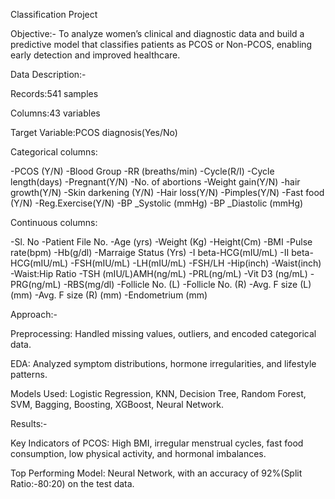Classification Project 

Objective:-
To analyze women’s clinical and diagnostic data and build a predictive model that classifies patients as PCOS or Non-PCOS, enabling early detection and improved healthcare.

Data Description:-

Records:541 samples

Columns:43 variables 

Target Variable:PCOS diagnosis(Yes/No)

Categorical columns:                                   

-PCOS (Y/N)
-Blood Group
-RR (breaths/min)
-Cycle(R/I)
-Cycle length(days)
-Pregnant(Y/N)
-No. of abortions
-Weight gain(Y/N)
-hair growth(Y/N)
-Skin darkening (Y/N)
-Hair loss(Y/N)
-Pimples(Y/N)
-Fast food (Y/N)
-Reg.Exercise(Y/N)
-BP _Systolic (mmHg)
-BP _Diastolic (mmHg)

Continuous columns:

-Sl. No
-Patient File No.
-Age (yrs)
-Weight (Kg)
-Height(Cm)
-BMI
-Pulse rate(bpm)
-Hb(g/dl)
-Marraige Status (Yrs)
-I beta-HCG(mIU/mL)
-II beta-HCG(mIU/mL)
-FSH(mIU/mL)
-LH(mIU/mL)
-FSH/LH
-Hip(inch)
-Waist(inch)
-Waist:Hip Ratio
-TSH (mIU/L)AMH(ng/mL)
-PRL(ng/mL)
-Vit D3 (ng/mL)
-PRG(ng/mL)
-RBS(mg/dl)
-Follicle No. (L)
-Follicle No. (R)
-Avg. F size (L) (mm)
-Avg. F size (R) (mm)
-Endometrium (mm) 

Approach:-

Preprocessing: Handled missing values, outliers, and encoded categorical data.

EDA: Analyzed symptom distributions, hormone irregularities, and lifestyle patterns.

Models Used: Logistic Regression, KNN, Decision Tree, Random Forest, SVM, Bagging, Boosting, XGBoost, Neural Network.

Results:-

Key Indicators of PCOS: High BMI, irregular menstrual cycles, fast food consumption, low physical activity, and hormonal imbalances.

Top Performing Model: Neural Network, with an accuracy of 92%(Split Ratio:-80:20) on the test data.
